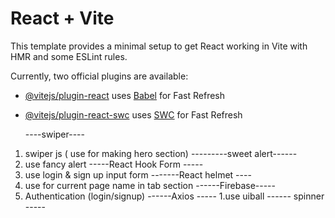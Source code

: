 # React + Vite

This template provides a minimal setup to get React working in Vite with HMR and some ESLint rules.

Currently, two official plugins are available:

- [@vitejs/plugin-react](https://github.com/vitejs/vite-plugin-react/blob/main/packages/plugin-react/README.md) uses [Babel](https://babeljs.io/) for Fast Refresh
- [@vitejs/plugin-react-swc](https://github.com/vitejs/vite-plugin-react-swc) uses [SWC](https://swc.rs/) for Fast Refresh

  ----swiper----

1. swiper js ( use for making hero section)
   ---------sweet alert------
1. use fancy alert
   -----React Hook Form -----
1. use login & sign up input form
   -------React helmet ----
1. use for current page name in tab section
   ------Firebase-----
1. Authentication (login/signup)
   ------Axios -----
   1.use uiball
   ------ spinner -----
